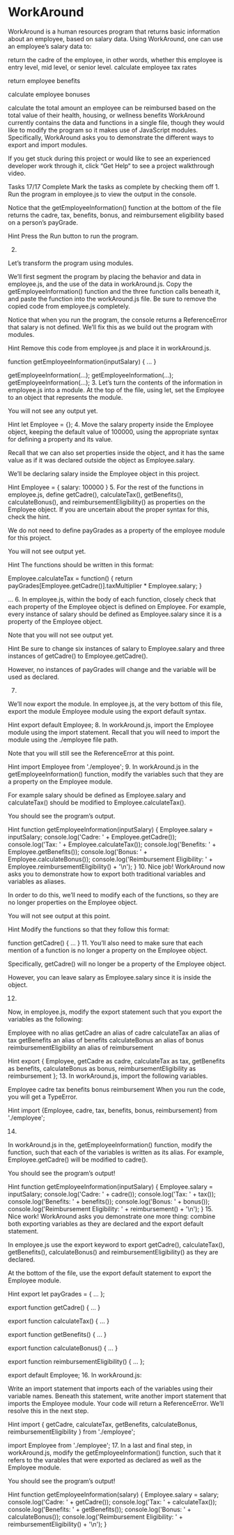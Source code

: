 # WorkAround

WorkAround is a human resources program that returns basic information about an employee, based on salary data. Using WorkAround, one can use an employee’s salary data to:

return the cadre of the employee, in other words, whether this employee is entry level, mid level, or senior level.
calculate employee tax rates

return employee benefits

calculate employee bonuses

calculate the total amount an employee can be reimbursed based on the total value of their health, housing, or wellness benefits
WorkAround currently contains the data and functions in a single file, though they would like to modify the program so it makes use of JavaScript modules. Specifically, WorkAround asks you to demonstrate the different ways to export and import modules.

If you get stuck during this project or would like to see an experienced developer work through it, click “Get Help“ to see a project walkthrough video.

Tasks
17/17 Complete
Mark the tasks as complete by checking them off
1.
Run the program in employee.js to view the output in the console.

Notice that the getEmployeeInformation() function at the bottom of the file returns the cadre, tax, benefits, bonus, and reimbursement eligibility based on a person’s payGrade.


Hint
Press the Run button to run the program.

2.
Let’s transform the program using modules.

We’ll first segment the program by placing the behavior and data in employee.js, and the use of the data in workAround.js. Copy the getEmployeeInformation() function and the three function calls beneath it, and paste the function into the workAround.js file. Be sure to remove the copied code from employee.js completely.

Notice that when you run the program, the console returns a ReferenceError that salary is not defined. We’ll fix this as we build out the program with modules.


Hint
Remove this code from employee.js and place it in workAround.js.

function getEmployeeInformation(inputSalary) {
  ...
}
 
getEmployeeInformation(...);
getEmployeeInformation(...);
getEmployeeInformation(...);
3.
Let’s turn the contents of the information in employee.js into a module. At the top of the file, using let, set the Employee to an object that represents the module.

You will not see any output yet.


Hint
let Employee = {};
4.
Move the salary property inside the Employee object, keeping the default value of 100000, using the appropriate syntax for defining a property and its value.

Recall that we can also set properties inside the object, and it has the same value as if it was declared outside the object as Employee.salary.

We’ll be declaring salary inside the Employee object in this project.


Hint
Employee = {
  salary: 100000
}
5.
For the rest of the functions in employee.js, define getCadre(), calculateTax(), getBenefits(), calculateBonus(), and reimbursementEligibility() as properties on the Employee object. If you are uncertain about the proper syntax for this, check the hint.

We do not need to define payGrades as a property of the employee module for this project.

You will not see output yet.


Hint
The functions should be written in this format:

Employee.calculateTax = function() {
  return payGrades[Employee.getCadre()].taxMultiplier * Employee.salary;
}
 
... 
6.
In employee.js, within the body of each function, closely check that each property of the Employee object is defined on Employee. For example, every instance of salary should be defined as Employee.salary since it is a property of the Employee object.

Note that you will not see output yet.


Hint
Be sure to change six instances of salary to Employee.salary and three instances of getCadre() to Employee.getCadre().

However, no instances of payGrades will change and the variable will be used as declared.

7.
We’ll now export the module. In employee.js, at the very bottom of this file, export the module Employee module using the export default syntax.


Hint
export default Employee;
8.
In workAround.js, import the Employee module using the import statement. Recall that you will need to import the module using the ./employee file path.

Note that you will still see the ReferenceError at this point.


Hint
import Employee from './employee';
9.
In workAround.js in the getEmployeeInformation() function, modify the variables such that they are a property on the Employee module.

For example salary should be defined as Employee.salary and calculateTax() should be modified to Employee.calculateTax().

You should see the program’s output.


Hint
function getEmployeeInformation(inputSalary) {
  Employee.salary = inputSalary;
  console.log('Cadre: ' + Employee.getCadre());
  console.log('Tax: ' + Employee.calculateTax());
  console.log('Benefits: ' + Employee.getBenefits());
  console.log('Bonus: ' + Employee.calculateBonus());
  console.log('Reimbursement Eligibility: ' + Employee.reimbursementEligibility() + '\n');
}
10.
Nice job! WorkAround now asks you to demonstrate how to export both traditional variables and variables as aliases.

In order to do this, we’ll need to modify each of the functions, so they are no longer properties on the Employee object.

You will not see output at this point.


Hint
Modify the functions so that they follow this format:

function getCadre() {
...
}
11.
You’ll also need to make sure that each mention of a function is no longer a property on the Employee object.

Specifically, getCadre() will no longer be a property of the Employee object.

However, you can leave salary as Employee.salary since it is inside the object.

12.
Now, in employee.js, modify the export statement such that you export the variables as the following:

Employee with no alias
getCadre an alias of cadre
calculateTax an alias of tax
getBenefits an alias of benefits
calculateBonus an alias of bonus
reimbursementEligibility an alias of reimbursement

Hint
export { Employee, getCadre as cadre, calculateTax as tax, getBenefits as benefits, calculateBonus as bonus, reimbursementEligibility as reimbursement };
13.
In workAround.js, import the following variables.

Employee
cadre
tax
benefits
bonus
reimbursement
When you run the code, you will get a TypeError.


Hint
import {Employee, cadre, tax, benefits, bonus, reimbursement} from './employee';
 
14.
In workAround.js in the, getEmployeeInformation() function, modify the function, such that each of the variables is written as its alias. For example, Employee.getCadre() will be modified to cadre().

You should see the program’s output!


Hint
function getEmployeeInformation(inputSalary) {
  Employee.salary = inputSalary;
  console.log('Cadre: ' + cadre());
  console.log('Tax: ' + tax());
  console.log('Benefits: ' + benefits());
  console.log('Bonus: ' + bonus());
  console.log('Reimbursement Eligibility: ' + reimbursement() + '\n');
}
15.
Nice work! WorkAround asks you demonstrate one more thing: combine both exporting variables as they are declared and the export default statement.

In employee.js use the export keyword to export getCadre(), calculateTax(), getBenefits(), calculateBonus() and reimbursementEligibility() as they are declared.

At the bottom of the file, use the export default statement to export the Employee module.


Hint
export let payGrades = {
...
};
 
export function getCadre() {
...
}
 
export function calculateTax() {
...
}
 
export function getBenefits() {
...
}
 
export function calculateBonus() {
...
}
 
export function reimbursementEligibility() {
...
};
 
export default Employee;
16.
In workAround.js:

Write an import statement that imports each of the variables using their variable names.
Beneath this statement, write another import statement that imports the Employee module.
Your code will return a ReferenceError. We’ll resolve this in the next step.


Hint
import { getCadre, calculateTax, getBenefits, calculateBonus, reimbursementEligibility } from './employee';
 
import Employee from './employee';
17.
In a last and final step, in workAround.js, modify the getEmployeeInformation() function, such that it refers to the varables that were exported as declared as well as the Employee module.

You should see the program’s output!


Hint
function getEmployeeInformation(salary) {
  Employee.salary = salary;
  console.log('Cadre: ' + getCadre());
  console.log('Tax: ' + calculateTax());
  console.log('Benefits: ' + getBenefits());
  console.log('Bonus: ' + calculateBonus());
  console.log('Reimbursement Eligibility: ' + reimbursementEligibility() + '\n');
}

